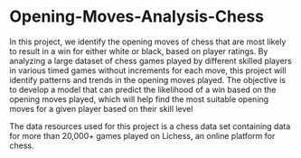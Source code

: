 # Opening-Moves-Analysis-Chess

In this project, we identify the opening moves of chess that are most likely to result in a win for either white or black, based on player ratings. By analyzing a large dataset of chess games played by different skilled players in various timed games without increments for each move, this project will identify patterns and trends in the opening moves played. The objective is to develop a model that can predict the likelihood of a win based on the opening moves played, which will help find the most suitable opening moves for a given player based on their skill level

The data resources used for this project is a chess data set containing data for more than 20,000+ games played on Lichess, an online platform for chess. 
